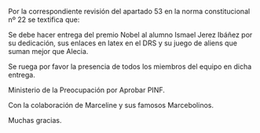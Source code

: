 Por la correspondiente revisión del apartado 53 en la norma constitucional nº 22 se textifica que:

Se debe hacer entrega del premio Nobel al alumno Ismael Jerez Ibáñez por su dedicación, sus enlaces en latex en el DRS y su juego de aliens que suman mejor que Alecia.

Se ruega por favor la presencia de todos los miembros del equipo en dicha entrega.



Ministerio de la Preocupación por Aprobar PINF.

Con la colaboración de Marceline y sus famosos Marcebolinos.

Muchas gracias.